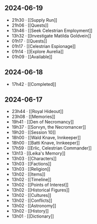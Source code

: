 ## 2024-06-19
-  21h30 · [[Supply Run]]
-  21h06 · [[Quests]]
-  13h46 · [[Seek Celestrian Employment]]
-  13h32 · [[Investigate Matilda Goldvein]]
-  01h17 · [[Quests]]
-  01h17 · [[Celestrian Espionage]]
-  01h14 · [[Explore Aurelia]]
-  01h09 · [[Available]]
## 2024-06-18
-  17h42 · [[Completed]]
## 2024-06-17
-  23h44 · [[Royal Hideout]]
-  23h08 · [[Memories]]
-  19h41 · [[Den of Necromancy]]
-  19h37 · [[Sorvyn, the Necromancer]]
-  19h20 · [[Session 10]]
-  18h00 · [[Wald Knave, Innkeeper]]
-  18h00 · [[Batti Knave, Innkeeper]]
-  17h59 · [[Erlic, Celestrian Commander]]
-  13h13 · [[Leika's Memory]]
-  13h03 · [[Characters]]
-  13h03 · [[Factions]]
-  13h03 · [[Religion]]
-  13h02 · [[Items]]
-  13h02 · [[Timeline]]
-  13h02 · [[Points of Interest]]
-  13h02 · [[Historical Figures]]
-  13h02 · [[Cultures]]
-  13h02 · [[Conflicts]]
-  13h02 · [[Astronomy]]
-  13h02 · [[History]]
-  13h01 · [[Dictionary]]
